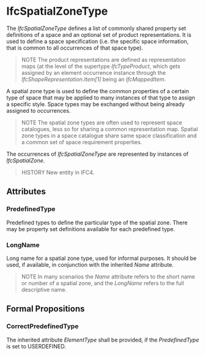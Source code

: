 # IfcSpatialZoneType

The _IfcSpatialZoneType_ defines a list of commonly shared property set definitions of a space and an optional set of product representations. It is used to define a space specification (i.e. the specific space information, that is common to all occurrences of that space type).<!-- end of definition -->

> NOTE The product representations are defined as representation maps (at the level of the supertype _IfcTypeProduct_, which gets assigned by an element occurrence instance through the _IfcShapeRepresentation.Item[1]_ being an _IfcMappedItem_.

A spatial zone type is used to define the common properties of a certain type of space that may be applied to many instances of that type to assign a specific style. Space types may be exchanged without being already assigned to occurrences.

> NOTE The spatial zone types are often used to represent space catalogues, less so for sharing a common representation map. Spatial zone types in a space catalogue share same space classification and a common set of space requirement properties.

The occurrences of _IfcSpatialZoneType_ are represented by instances of _IfcSpatialZone_.

> HISTORY New entity in IFC4.

## Attributes

### PredefinedType
Predefined types to define the particular type of the spatial zone. There may be property set definitions available for each predefined type.

### LongName
Long name for a spatial zone type, used for informal purposes. It should be used, if available, in conjunction with the inherited _Name_ attribute.
> NOTE In many scenarios the _Name_ attribute refers to the short name or number of a spatial zone, and the _LongName_ refers to the full descriptive name.

## Formal Propositions

### CorrectPredefinedType
The inherited attribute _ElementType_ shall be provided, if the _PredefinedType_ is set to USERDEFINED.
